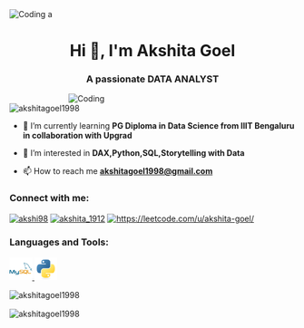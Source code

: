 <img alt="Coding a" src="https://thumbs.dreamstime.com/z/data-analysis-business-intelligence-analytics-internet-technology-concept-138366412.jpg">
<h1 align="center">Hi 👋, I'm Akshita Goel</h1>
<h3 align="center">A passionate DATA ANALYST </h3>
<img align="right" alt="Coding" width="400" src="https://clipartmag.com/images/analysis-clipart-8.png">

<p align="left"> <img src="https://komarev.com/ghpvc/?username=akshitagoel1998&label=Profile%20views&color=0e75b6&style=flat" alt="akshitagoel1998" /> </p>

- 🌱 I’m currently learning **PG Diploma in Data Science from IIIT Bengaluru in collaboration with Upgrad**

- 🤝 I’m interested in **DAX,Python,SQL,Storytelling with Data**

- 📫 How to reach me **akshitagoel1998@gmail.com**

<h3 align="left">Connect with me:</h3>
<p align="left">
<a href="https://linkedin.com/in/akshi98" target="blank"><img align="center" src="https://raw.githubusercontent.com/rahuldkjain/github-profile-readme-generator/master/src/images/icons/Social/linked-in-alt.svg" alt="akshi98" height="30" width="40" /></a>
<a href="https://instagram.com/akshita_1912" target="blank"><img align="center" src="https://raw.githubusercontent.com/rahuldkjain/github-profile-readme-generator/master/src/images/icons/Social/instagram.svg" alt="akshita_1912" height="30" width="40" /></a>
<a href="https://www.leetcode.com/https://leetcode.com/u/akshita-goel/" target="blank"><img align="center" src="https://raw.githubusercontent.com/rahuldkjain/github-profile-readme-generator/master/src/images/icons/Social/leet-code.svg" alt="https://leetcode.com/u/akshita-goel/" height="30" width="40" /></a>
</p>

<h3 align="left">Languages and Tools:</h3>
<p align="left"> <a href="https://www.mysql.com/" target="_blank" rel="noreferrer"> <img src="https://raw.githubusercontent.com/devicons/devicon/master/icons/mysql/mysql-original-wordmark.svg" alt="mysql" width="40" height="40"/> </a> <a href="https://www.python.org" target="_blank" rel="noreferrer"> <img src="https://raw.githubusercontent.com/devicons/devicon/master/icons/python/python-original.svg" alt="python" width="40" height="40"/> </a> </p>

<p><img align="center" src="https://github-readme-stats.vercel.app/api/top-langs?username=akshitagoel1998&show_icons=true&locale=en&layout=compact" alt="akshitagoel1998" /></p>

<p><img align="center" src="https://github-readme-streak-stats.herokuapp.com/?user=akshitagoel1998&" alt="akshitagoel1998" /></p>
